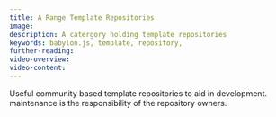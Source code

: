 ```yaml
---
title: A Range Template Repositories
image:
description: A catergory holding template repositories
keywords: babylon.js, template, repository,
further-reading:
video-overview:
video-content:
---
```


Useful community based template repositories to aid in development. maintenance is the responsibility of the repository owners.
